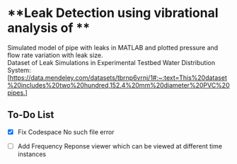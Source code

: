 # **Leak Detection using vibrational analysis of **

Simulated model of pipe with leaks in MATLAB and plotted pressure and flow rate variation with leak size. <br>
Dataset of Leak Simulations in Experimental Testbed Water Distribution System:[https://data.mendeley.com/datasets/tbrnp6vrnj/1#:~:text=This%20dataset%20includes%20two%20hundred,152.4%20mm%20diameter%20PVC%20pipes.]


## **To-Do List**
- [x] Fix Codespace No such file error
- [ ] Add Frequency Reponse viewer which can be viewed at different time instances
      

